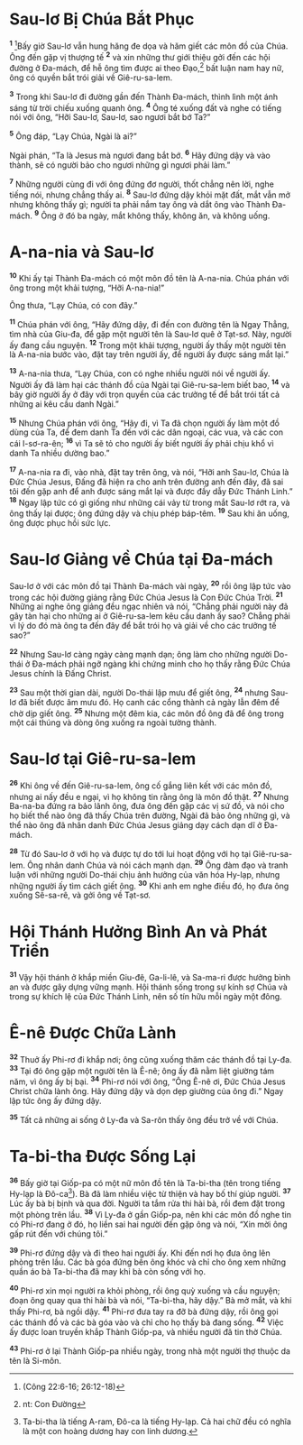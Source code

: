 

# Sau-lơ Bị Chúa Bắt Phục
<sup><b>1</b></sup> [^1*]Bấy giờ Sau-lơ vẫn hung hăng đe dọa và hăm giết các môn đồ của Chúa. Ông đến gặp vị thượng tế <sup><b>2</b></sup> và xin những thư giới thiệu gởi đến các hội đường ở Đa-mách, để hễ ông tìm được ai theo Đạo,[^1] bất luận nam hay nữ, ông có quyền bắt trói giải về Giê-ru-sa-lem.

<sup><b>3</b></sup> Trong khi Sau-lơ đi đường gần đến Thành Đa-mách, thình lình một ánh sáng từ trời chiếu xuống quanh ông. <sup><b>4</b></sup> Ông té xuống đất và nghe có tiếng nói với ông, “Hỡi Sau-lơ, Sau-lơ, sao ngươi bắt bớ Ta?”

<sup><b>5</b></sup> Ông đáp, “Lạy Chúa, Ngài là ai?”

Ngài phán, “Ta là Jesus mà ngươi đang bắt bớ. <sup><b>6</b></sup> Hãy đứng dậy và vào thành, sẽ có người bảo cho ngươi những gì ngươi phải làm.”

<sup><b>7</b></sup> Những người cùng đi với ông đứng đơ người, thốt chẳng nên lời, nghe tiếng nói, nhưng chẳng thấy ai. <sup><b>8</b></sup> Sau-lơ đứng dậy khỏi mặt đất, mắt vẫn mở nhưng không thấy gì; người ta phải nắm tay ông và dắt ông vào Thành Đa-mách. <sup><b>9</b></sup> Ông ở đó ba ngày, mắt không thấy, không ăn, và không uống.

# A-na-nia và Sau-lơ
<sup><b>10</b></sup> Khi ấy tại Thành Đa-mách có một môn đồ tên là A-na-nia. Chúa phán với ông trong một khải tượng, “Hỡi A-na-nia!”

Ông thưa, “Lạy Chúa, có con đây.”

<sup><b>11</b></sup> Chúa phán với ông, “Hãy đứng dậy, đi đến con đường tên là Ngay Thẳng, tìm nhà của Giu-đa, để gặp một người tên là Sau-lơ quê ở Tạt-sơ. Này, người ấy đang cầu nguyện. <sup><b>12</b></sup> Trong một khải tượng, người ấy thấy một người tên là A-na-nia bước vào, đặt tay trên người ấy, để người ấy được sáng mắt lại.”

<sup><b>13</b></sup> A-na-nia thưa, “Lạy Chúa, con có nghe nhiều người nói về người ấy. Người ấy đã làm hại các thánh đồ của Ngài tại Giê-ru-sa-lem biết bao, <sup><b>14</b></sup> và bây giờ người ấy ở đây với trọn quyền của các trưởng tế để bắt trói tất cả những ai kêu cầu danh Ngài.”

<sup><b>15</b></sup> Nhưng Chúa phán với ông, “Hãy đi, vì Ta đã chọn người ấy làm một đồ dùng của Ta, để đem danh Ta đến với các dân ngoại, các vua, và các con cái I-sơ-ra-ên; <sup><b>16</b></sup> vì Ta sẽ tỏ cho người ấy biết người ấy phải chịu khổ vì danh Ta nhiều dường bao.”

<sup><b>17</b></sup> A-na-nia ra đi, vào nhà, đặt tay trên ông, và nói, “Hỡi anh Sau-lơ, Chúa là Đức Chúa Jesus, Đấng đã hiện ra cho anh trên đường anh đến đây, đã sai tôi đến gặp anh để anh được sáng mắt lại và được đầy dẫy Đức Thánh Linh.” <sup><b>18</b></sup> Ngay lập tức có gì giống như những cái vảy từ trong mắt Sau-lơ rớt ra, và ông thấy lại được; ông đứng dậy và chịu phép báp-têm. <sup><b>19</b></sup> Sau khi ăn uống, ông được phục hồi sức lực.

# Sau-lơ Giảng về Chúa tại Đa-mách
Sau-lơ ở với các môn đồ tại Thành Đa-mách vài ngày, <sup><b>20</b></sup> rồi ông lập tức vào trong các hội đường giảng rằng Đức Chúa Jesus là Con Đức Chúa Trời. <sup><b>21</b></sup> Những ai nghe ông giảng đều ngạc nhiên và nói, “Chẳng phải người này đã gây tàn hại cho những ai ở Giê-ru-sa-lem kêu cầu danh ấy sao? Chẳng phải vì lý do đó mà ông ta đến đây để bắt trói họ và giải về cho các trưởng tế sao?”

<sup><b>22</b></sup> Nhưng Sau-lơ càng ngày càng mạnh dạn; ông làm cho những người Do-thái ở Đa-mách phải ngỡ ngàng khi chứng minh cho họ thấy rằng Đức Chúa Jesus chính là Đấng Christ.

<sup><b>23</b></sup> Sau một thời gian dài, người Do-thái lập mưu để giết ông, <sup><b>24</b></sup> nhưng Sau-lơ đã biết được âm mưu đó. Họ canh các cổng thành cả ngày lẫn đêm để chờ dịp giết ông. <sup><b>25</b></sup> Nhưng một đêm kia, các môn đồ ông đã để ông trong một cái thúng và dòng ông xuống ra ngoài tường thành.

# Sau-lơ tại Giê-ru-sa-lem
<sup><b>26</b></sup> Khi ông về đến Giê-ru-sa-lem, ông cố gắng liên kết với các môn đồ, nhưng ai nấy đều e ngại, vì họ không tin rằng ông là môn đồ thật. <sup><b>27</b></sup> Nhưng Ba-na-ba đứng ra bảo lãnh ông, đưa ông đến gặp các vị sứ đồ, và nói cho họ biết thể nào ông đã thấy Chúa trên đường, Ngài đã bảo ông những gì, và thể nào ông đã nhân danh Đức Chúa Jesus giảng dạy cách dạn dĩ ở Đa-mách.

<sup><b>28</b></sup> Từ đó Sau-lơ ở với họ và được tự do tới lui hoạt động với họ tại Giê-ru-sa-lem. Ông nhân danh Chúa và nói cách mạnh dạn. <sup><b>29</b></sup> Ông đàm đạo và tranh luận với những người Do-thái chịu ảnh hưởng của văn hóa Hy-lạp, nhưng những người ấy tìm cách giết ông. <sup><b>30</b></sup> Khi anh em nghe điều đó, họ đưa ông xuống Sê-sa-rê, và gởi ông về Tạt-sơ.

# Hội Thánh Hưởng Bình An và Phát Triển
<sup><b>31</b></sup> Vậy hội thánh ở khắp miền Giu-đê, Ga-li-lê, và Sa-ma-ri được hưởng bình an và được gây dựng vững mạnh. Hội thánh sống trong sự kính sợ Chúa và trong sự khích lệ của Đức Thánh Linh, nên số tín hữu mỗi ngày một đông.

# Ê-nê Được Chữa Lành
<sup><b>32</b></sup> Thuở ấy Phi-rơ đi khắp nơi; ông cũng xuống thăm các thánh đồ tại Ly-đa. <sup><b>33</b></sup> Tại đó ông gặp một người tên là Ê-nê; ông ấy đã nằm liệt giường tám năm, vì ông ấy bị bại. <sup><b>34</b></sup> Phi-rơ nói với ông, “Ông Ê-nê ơi, Đức Chúa Jesus Christ chữa lành ông. Hãy đứng dậy và dọn dẹp giường của ông đi.” Ngay lập tức ông ấy đứng dậy.

<sup><b>35</b></sup> Tất cả những ai sống ở Ly-đa và Sa-rôn thấy ông đều trở về với Chúa.

# Ta-bi-tha Được Sống Lại
<sup><b>36</b></sup> Bấy giờ tại Giốp-pa có một nữ môn đồ tên là Ta-bi-tha (tên trong tiếng Hy-lạp là Đô-ca[^2]). Bà đã làm nhiều việc từ thiện và hay bố thí giúp người. <sup><b>37</b></sup> Lúc ấy bà bị bịnh và qua đời. Người ta tắm rửa thi hài bà, rồi đem đặt trong một phòng trên lầu. <sup><b>38</b></sup> Vì Ly-đa ở gần Giốp-pa, nên khi các môn đồ nghe tin có Phi-rơ đang ở đó, họ liền sai hai người đến gặp ông và nói, “Xin mời ông gấp rút đến với chúng tôi.”

<sup><b>39</b></sup> Phi-rơ đứng dậy và đi theo hai người ấy. Khi đến nơi họ đưa ông lên phòng trên lầu. Các bà góa đứng bên ông khóc và chỉ cho ông xem những quần áo bà Ta-bi-tha đã may khi bà còn sống với họ.

<sup><b>40</b></sup> Phi-rơ xin mọi người ra khỏi phòng, rồi ông quỳ xuống và cầu nguyện; đoạn ông quay qua thi hài bà và nói, “Ta-bi-tha, hãy dậy.” Bà mở mắt, và khi thấy Phi-rơ, bà ngồi dậy. <sup><b>41</b></sup> Phi-rơ đưa tay ra đỡ bà đứng dậy, rồi ông gọi các thánh đồ và các bà góa vào và chỉ cho họ thấy bà đang sống. <sup><b>42</b></sup> Việc ấy được loan truyền khắp Thành Giốp-pa, và nhiều người đã tin thờ Chúa.

<sup><b>43</b></sup> Phi-rơ ở lại Thành Giốp-pa nhiều ngày, trong nhà một người thợ thuộc da tên là Si-môn.

[^1]: nt: Con Đường
[^2]: Ta-bi-tha là tiếng A-ram, Đô-ca là tiếng Hy-lạp. Cả hai chữ đều có nghĩa là một con hoàng dương hay con linh dương.
[^1*]: (Công 22:6-16; 26:12-18)
